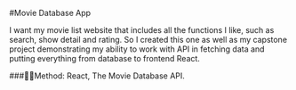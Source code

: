 #Movie Database App

I want my movie list website that includes all the functions I like, such as search, show detail and rating. So I created this one as well as my capstone project demonstrating my ability to work with API in fetching data and putting everything from database to frontend React. 

###🧑‍💻Method: React, The Movie Database API.
